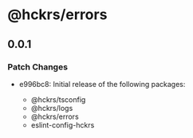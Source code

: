 # @hckrs/errors

## 0.0.1

### Patch Changes

- e996bc8: Initial release of the following packages:

  - @hckrs/tsconfig
  - @hckrs/logs
  - @hckrs/errors
  - eslint-config-hckrs
